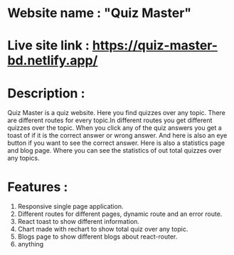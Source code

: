 # Website name : "Quiz Master"
 
# Live site link : https://quiz-master-bd.netlify.app/
 
# Description :
Quiz Master is a quiz website. Here you find quizzes over any topic. There are different routes for every topic.In different routes you get different quizzes over the topic. When you click any of the quiz answers you get a toast of if it is the correct answer or wrong answer. And here is also an eye button if you want to see the correct answer. Here is also a statistics page and blog page. Where you can see the statistics of out total quizzes over any topics.
 
# Features :
 
1. Responsive single page application.
2. Different routes for different pages, dynamic route and an error route.
3. React toast to show different information.
4. Chart made with rechart to show total quiz over any topic.
5. Blogs page to show different blogs about react-router.
6. anything
